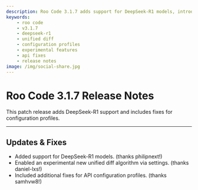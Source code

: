 ```yaml
---
description: Roo Code 3.1.7 adds support for DeepSeek-R1 models, introduces experimental unified diff algorithm, and fixes API configuration profiles.
keywords:
    - roo code
    - v3.1.7
    - deepseek-r1
    - unified diff
    - configuration profiles
    - experimental features
    - api fixes
    - release notes
image: /img/social-share.jpg
---
```


# Roo Code 3.1.7 Release Notes

This patch release adds DeepSeek-R1 support and includes fixes for configuration profiles.

---

## Updates & Fixes

- Added support for DeepSeek-R1 models. (thanks philipnext!)
- Enabled an experimental new unified diff algorithm via settings. (thanks daniel-lxs!)
- Included additional fixes for API configuration profiles. (thanks samhvw8!)
